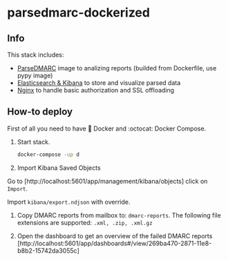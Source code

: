 # parsedmarc-dockerized

## Info

This stack includes:

- [ParseDMARC](https://domainaware.github.io/parsedmarc/) image to analizing reports (builded from Dockerfile, use pypy image)
- [Elasticsearch & Kibana](https://www.elastic.co/guide/index.html) to store and visualize parsed data
- [Nginx](https://docs.nginx.com/) to handle basic authorization and SSL offloading

## How-to deploy

First of all you need to have :whale: Docker and :octocat: Docker Compose.

1. Start stack.

    ```bash
    docker-compose -up d
    ```

1. Import Kibana Saved Objects

Go to [http://localhost:5601/app/management/kibana/objects] click on `Import`.

Import `kibana/export.ndjson` with override.

1. Copy DMARC reports from mailbox to: `dmarc-reports`. The following file extensions are supported: `.xml, .zip, .xml.gz`

1. Open the dashboard to get an overview of the failed DMARC reports [http://localhost:5601/app/dashboards#/view/269ba470-2871-11e8-b8b2-15742da3055c]
